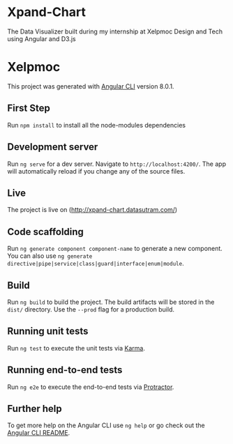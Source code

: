 # Xpand-Chart
The Data Visualizer built during my internship at Xelpmoc Design and Tech using Angular and D3.js

# Xelpmoc
This project was generated with [Angular CLI](https://github.com/angular/angular-cli) version 8.0.1.

## First Step
Run `npm install` to install all the node-modules dependencies

## Development server

Run `ng serve` for a dev server. Navigate to `http://localhost:4200/`. The app will automatically reload if you change any of the source files.

## Live
The project is live on (http://xpand-chart.datasutram.com/)

## Code scaffolding

Run `ng generate component component-name` to generate a new component. You can also use `ng generate directive|pipe|service|class|guard|interface|enum|module`.

## Build

Run `ng build` to build the project. The build artifacts will be stored in the `dist/` directory. Use the `--prod` flag for a production build.

## Running unit tests

Run `ng test` to execute the unit tests via [Karma](https://karma-runner.github.io).

## Running end-to-end tests

Run `ng e2e` to execute the end-to-end tests via [Protractor](http://www.protractortest.org/).

## Further help

To get more help on the Angular CLI use `ng help` or go check out the [Angular CLI README](https://github.com/angular/angular-cli/blob/master/README.md).



